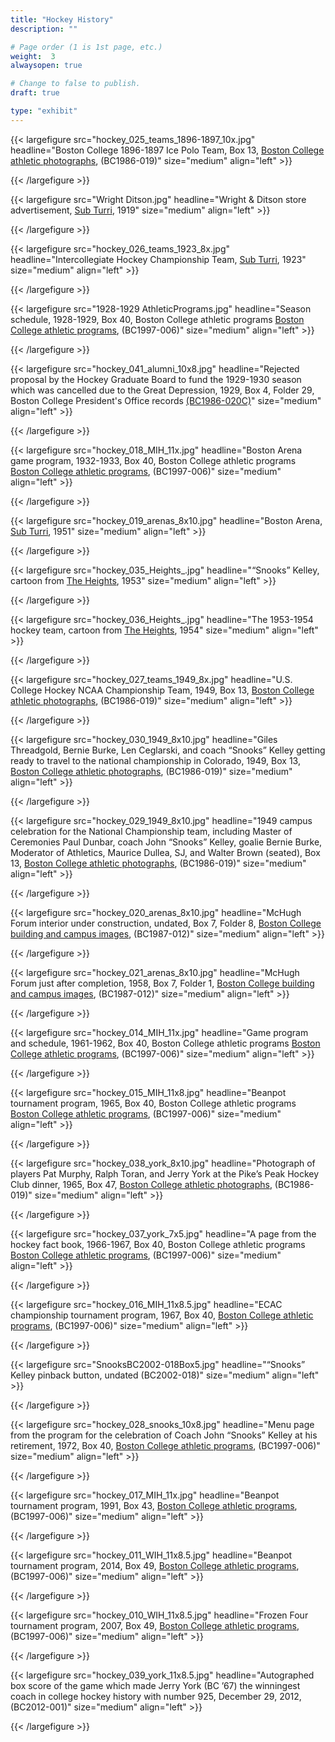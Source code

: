 ```yaml
---
title: "Hockey History"
description: ""

# Page order (1 is 1st page, etc.)
weight:  3
alwaysopen: true

# Change to false to publish.
draft: true

type: "exhibit"
---
```


{{< largefigure src="hockey_025_teams_1896-1897_10x.jpg"
                headline="Boston College 1896-1897 Ice Polo Team, Box 13, [Boston College athletic photographs](https://bc-primo.hosted.exlibrisgroup.com/permalink/f/l6ucgu/ALMA-BC21424921630001021), (BC1986-019)"
                size="medium"
                align="left" >}}

{{< /largefigure >}}

{{< largefigure src="Wright Ditson.jpg"
                headline="Wright & Ditson store advertisement, [Sub Turri](https://bc-primo.hosted.exlibrisgroup.com/permalink/f/l6ucgu/ALMA-BC21387089960001021), 1919"
                size="medium"
                align="left" >}}

{{< /largefigure >}}

{{< largefigure src="hockey_026_teams_1923_8x.jpg"
                headline="Intercollegiate Hockey Championship Team, [Sub Turri](https://bc-primo.hosted.exlibrisgroup.com/permalink/f/l6ucgu/ALMA-BC21387089960001021), 1923"
                size="medium"
                align="left" >}}

{{< /largefigure >}}

{{< largefigure src="1928-1929 AthleticPrograms.jpg"
                headline="Season schedule, 1928-1929, Box 40, Boston College athletic programs [Boston College athletic programs](https://bc-primo.hosted.exlibrisgroup.com/permalink/f/l6ucgu/ALMA-BC21470522600001021), (BC1997-006)"
                size="medium"
                align="left" >}}

{{< /largefigure >}}


{{< largefigure src="hockey_041_alumni_10x8.jpg"
                headline="Rejected proposal by the Hockey Graduate Board to fund the 1929-1930 season which was cancelled due to the Great Depression, 1929, Box 4, Folder 29, Boston College President's Office records [(BC1986-020C)](https://bc-primo.hosted.exlibrisgroup.com/permalink/f/l6ucgu/ALMA-BC21331160510001021)"
                size="medium"
                align="left" >}}

{{< /largefigure >}}

{{< largefigure src="hockey_018_MIH_11x.jpg"
                headline="Boston Arena game program, 1932-1933, Box 40, Boston College athletic programs [Boston College athletic programs](https://bc-primo.hosted.exlibrisgroup.com/permalink/f/l6ucgu/ALMA-BC21470522600001021), (BC1997-006)"
                size="medium"
                align="left" >}}

{{< /largefigure >}}

{{< largefigure src="hockey_019_arenas_8x10.jpg"
                headline="Boston Arena, [Sub Turri](https://bc-primo.hosted.exlibrisgroup.com/permalink/f/l6ucgu/ALMA-BC21387089960001021), 1951"
                size="medium"
                align="left" >}}

{{< /largefigure >}}

{{< largefigure src="hockey_035_Heights_.jpg"
                headline="“Snooks” Kelley, cartoon from [The Heights](https://bc-primo.hosted.exlibrisgroup.com/permalink/f/l6ucgu/ALMA-BC21368974300001021), 1953"
                size="medium"
                align="left" >}}

{{< /largefigure >}}

{{< largefigure src="hockey_036_Heights_.jpg"
                headline="The 1953-1954 hockey team, cartoon from [The Heights](https://bc-primo.hosted.exlibrisgroup.com/permalink/f/l6ucgu/ALMA-BC21368974300001021), 1954"
				size="medium"
                align="left" >}}

{{< /largefigure >}}

{{< largefigure src="hockey_027_teams_1949_8x.jpg"
                headline="U.S. College Hockey NCAA Championship Team, 1949, Box 13, [Boston College athletic photographs](https://bc-primo.hosted.exlibrisgroup.com/permalink/f/l6ucgu/ALMA-BC21424921630001021), (BC1986-019)"
                size="medium"
                align="left" >}}

{{< /largefigure >}}

{{< largefigure src="hockey_030_1949_8x10.jpg"
                headline="Giles Threadgold, Bernie Burke, Len Ceglarski, and coach “Snooks” Kelley getting ready to travel to the national championship in Colorado, 1949, Box 13, [Boston College athletic photographs](https://bc-primo.hosted.exlibrisgroup.com/permalink/f/l6ucgu/ALMA-BC21424921630001021), (BC1986-019)"
                size="medium"
                align="left" >}}

{{< /largefigure >}}

{{< largefigure src="hockey_029_1949_8x10.jpg"
                headline="1949 campus celebration for the National Championship team, including Master of Ceremonies Paul Dunbar, coach John “Snooks” Kelley, goalie Bernie Burke, Moderator of Athletics, Maurice Dullea, SJ, and Walter Brown (seated), Box 13, [Boston College athletic photographs](https://bc-primo.hosted.exlibrisgroup.com/permalink/f/l6ucgu/ALMA-BC21424921630001021), (BC1986-019)"
                size="medium"
                align="left" >}}

{{< /largefigure >}}

{{< largefigure src="hockey_020_arenas_8x10.jpg"
                headline="McHugh Forum interior under construction, undated, Box 7, Folder 8, [Boston College building and campus images](https://bc-primo.hosted.exlibrisgroup.com/permalink/f/l6ucgu/ALMA-BC21428864290001021), (BC1987-012)"
                size="medium"
                align="left" >}}

{{< /largefigure >}}

{{< largefigure src="hockey_021_arenas_8x10.jpg"
                headline="McHugh Forum just after completion, 1958, Box 7, Folder 1, [Boston College building and campus images](https://bc-primo.hosted.exlibrisgroup.com/permalink/f/l6ucgu/ALMA-BC21428864290001021), (BC1987-012)"
                size="medium"
                align="left" >}}

{{< /largefigure >}}

{{< largefigure src="hockey_014_MIH_11x.jpg"
                headline="Game program and schedule, 1961-1962, Box 40, Boston College athletic programs [Boston College athletic programs](https://bc-primo.hosted.exlibrisgroup.com/permalink/f/l6ucgu/ALMA-BC21470522600001021), (BC1997-006)"
                size="medium"
                align="left" >}}

{{< /largefigure >}}

{{< largefigure src="hockey_015_MIH_11x8.jpg"
                headline="Beanpot tournament program, 1965, Box 40, Boston College athletic programs [Boston College athletic programs](https://bc-primo.hosted.exlibrisgroup.com/permalink/f/l6ucgu/ALMA-BC21470522600001021), (BC1997-006)"
                size="medium"
                align="left" >}}

{{< /largefigure >}}

{{< largefigure src="hockey_038_york_8x10.jpg"
                headline="Photograph of players Pat Murphy, Ralph Toran, and Jerry York at the Pike’s Peak Hockey Club dinner, 1965, Box 47, [Boston College athletic photographs](https://bc-primo.hosted.exlibrisgroup.com/permalink/f/l6ucgu/ALMA-BC21424921630001021), (BC1986-019)"
                size="medium"
                align="left" >}}

{{< /largefigure >}}

{{< largefigure src="hockey_037_york_7x5.jpg"
                headline="A page from the hockey fact book, 1966-1967, Box 40, Boston College athletic programs [Boston College athletic programs](https://bc-primo.hosted.exlibrisgroup.com/permalink/f/l6ucgu/ALMA-BC21470522600001021), (BC1997-006)"
                size="medium"
                align="left" >}}

{{< /largefigure >}}

{{< largefigure src="hockey_016_MIH_11x8.5.jpg"
                headline="ECAC championship tournament program, 1967, Box 40, [Boston College athletic programs](https://bc-primo.hosted.exlibrisgroup.com/permalink/f/l6ucgu/ALMA-BC21470522600001021), (BC1997-006)"
                size="medium"
                align="left" >}}

{{< /largefigure >}}

{{< largefigure src="SnooksBC2002-018Box5.jpg"
                headline="“Snooks” Kelley pinback button, undated (BC2002-018)"
                size="medium"
                align="left" >}}

{{< /largefigure >}}

{{< largefigure src="hockey_028_snooks_10x8.jpg"
                headline="Menu page from the program for the celebration of Coach John “Snooks” Kelley at his retirement, 1972, Box 40, [Boston College athletic programs](https://bc-primo.hosted.exlibrisgroup.com/permalink/f/l6ucgu/ALMA-BC21470522600001021), (BC1997-006)"
                size="medium"
                align="left" >}}

{{< /largefigure >}}

{{< largefigure src="hockey_017_MIH_11x.jpg"
                headline="Beanpot tournament program, 1991, Box 43, [Boston College athletic programs](https://bc-primo.hosted.exlibrisgroup.com/permalink/f/l6ucgu/ALMA-BC21470522600001021), (BC1997-006)"
                size="medium"
                align="left" >}}

{{< /largefigure >}}

{{< largefigure src="hockey_011_WIH_11x8.5.jpg"
                headline="Beanpot tournament program, 2014, Box 49, [Boston College athletic programs](https://bc-primo.hosted.exlibrisgroup.com/permalink/f/l6ucgu/ALMA-BC21470522600001021), (BC1997-006)"
                size="medium"
                align="left" >}}

{{< /largefigure >}}

{{< largefigure src="hockey_010_WIH_11x8.5.jpg"
                headline="Frozen Four tournament program, 2007, Box 49, [Boston College athletic programs](https://bc-primo.hosted.exlibrisgroup.com/permalink/f/l6ucgu/ALMA-BC21470522600001021), (BC1997-006)"
                size="medium"
                align="left" >}}

{{< /largefigure >}}

{{< largefigure src="hockey_039_york_11x8.5.jpg"
                headline="Autographed box score of the game which made Jerry York (BC ’67) the winningest coach in college hockey history with number 925, December 29, 2012, (BC2012-001)"
                size="medium"
                align="left" >}}

{{< /largefigure >}}
